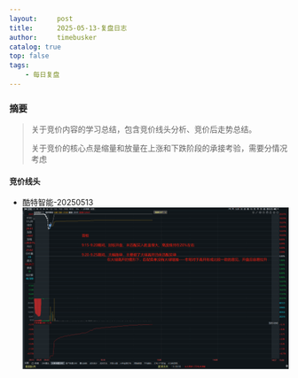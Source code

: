 ```yaml
---
layout:     post
title:      2025-05-13-复盘日志
author:     timebusker
catalog: true
top: false
tags:
    - 每日复盘
---
```

### 摘要

>关于竞价内容的学习总结，包含竞价线头分析、竞价后走势总结。
>
>关于竞价的核心点是缩量和放量在上涨和下跌阶段的承接考验，需要分情况考虑


#### 竞价线头
+ 酷特智能-20250513
![](img/Z笔记附件/2025-05-13-关于竞价_image_1.png)





